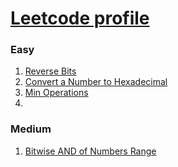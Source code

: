 # [Leetcode profile](https://leetcode.com/rahulb_001/)

### Easy
1. [Reverse Bits](https://leetcode.com/problems/reverse-bits/?envType=study-plan&id=algorithm-i)
2. [Convert a Number to Hexadecimal](https://leetcode.com/problems/convert-a-number-to-hexadecimal/)
3. [Min Operations ](https://tinyl.io/7lXo)
4. 

### Medium
1. [Bitwise AND of Numbers Range](https://tinyl.io/7n2p)
